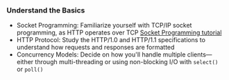 ### Understand the Basics
- Socket Programming: Familiarize yourself with TCP/IP socket programming, as HTTP operates over TCP [Socket Programming tutorial](https://www.youtube.com/watch?v=bqj4dWG7v3c&list=PLhnN2F9NiVmAMn9iGB_Rtjs3aGef3GpSm)
- HTTP Protocol: Study the HTTP/1.0 and HTTP/1.1 specifications to understand how requests and responses are formatted
- Concurrency Models: Decide on how you'll handle multiple clients—either through multi-threading or using non-blocking I/O with `select()` or `poll()`